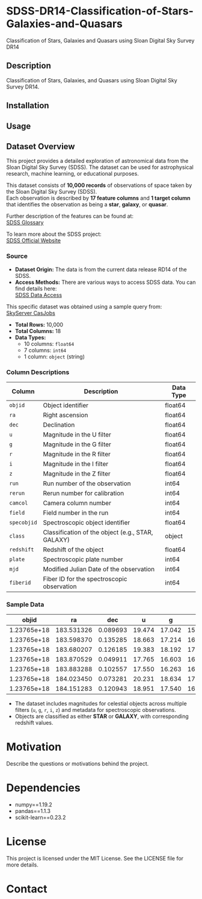 # SDSS-DR14-Classification-of-Stars-Galaxies-and-Quasars
Classification of Stars, Galaxies and Quasars using Sloan Digital Sky Survey DR14

## Description
Classification of Stars, Galaxies, and Quasars using Sloan Digital Sky Survey DR14.

## Installation

## Usage

## Dataset Overview
This project provides a detailed exploration of astronomical data from the Sloan Digital Sky Survey (SDSS). The dataset can be used for astrophysical research, machine learning, or educational purposes.

This dataset consists of **10,000 records** of observations of space taken by the Sloan Digital Sky Survey (SDSS).  
Each observation is described by **17 feature columns** and **1 target column** that identifies the observation as being a **star**, **galaxy**, or **quasar**.

Further description of the features can be found at:  
[SDSS Glossary](http://skyserver.sdss.org/dr7/en/help/docs/glossary.asp)

To learn more about the SDSS project:  
[SDSS Official Website](http://www.sdss.org/)

### Source
- **Dataset Origin:** The data is from the current data release RD14 of the SDSS.  
- **Access Methods:** There are various ways to access SDSS data. You can find details here:  
  [SDSS Data Access](http://www.sdss.org/dr14/)  

This specific dataset was obtained using a sample query from:  
[SkyServer CasJobs](http://skyserver.sdss.org/casjobs/)

- **Total Rows:** 10,000
- **Total Columns:** 18
- **Data Types:** 
  - 10 columns: `float64`
  - 7 columns: `int64`
  - 1 column: `object` (string)

### Column Descriptions
| Column      | Description                                        | Data Type |
|-------------|----------------------------------------------------|-----------|
| `objid`     | Object identifier                                 | float64   |
| `ra`        | Right ascension                                   | float64   |
| `dec`       | Declination                                       | float64   |
| `u`         | Magnitude in the U filter                         | float64   |
| `g`         | Magnitude in the G filter                         | float64   |
| `r`         | Magnitude in the R filter                         | float64   |
| `i`         | Magnitude in the I filter                         | float64   |
| `z`         | Magnitude in the Z filter                         | float64   |
| `run`       | Run number of the observation                     | int64     |
| `rerun`     | Rerun number for calibration                      | int64     |
| `camcol`    | Camera column number                              | int64     |
| `field`     | Field number in the run                           | int64     |
| `specobjid` | Spectroscopic object identifier                   | float64   |
| `class`     | Classification of the object (e.g., STAR, GALAXY) | object    |
| `redshift`  | Redshift of the object                            | float64   |
| `plate`     | Spectroscopic plate number                        | int64     |
| `mjd`       | Modified Julian Date of the observation           | int64     |
| `fiberid`   | Fiber ID for the spectroscopic observation        | int64     |

### Sample Data
| objid          | ra         | dec        | u       | g       | r       | i       | z       | class  | redshift |
|----------------|------------|------------|---------|---------|---------|---------|---------|--------|----------|
| 1.23765e+18    | 183.531326 | 0.089693   | 19.474  | 17.042  | 15.947  | 15.503  | 15.225  | STAR   | -0.00001 |
| 1.23765e+18    | 183.598370 | 0.135285   | 18.663  | 17.214  | 16.676  | 16.489  | 16.392  | STAR   | -0.00005 |
| 1.23765e+18    | 183.680207 | 0.126185   | 19.383  | 18.192  | 17.474  | 17.087  | 16.801  | GALAXY | 0.12311  |
| 1.23765e+18    | 183.870529 | 0.049911   | 17.765  | 16.603  | 16.161  | 15.982  | 15.904  | STAR   | -0.00011 |
| 1.23765e+18    | 183.883288 | 0.102557   | 17.550  | 16.263  | 16.439  | 16.555  | 16.613  | STAR   | 0.00059  |
| 1.23765e+18    | 184.023450 | 0.073281   | 20.231  | 18.634  | 17.803  | 17.423  | 16.992  | GALAXY | 0.11237  |
| 1.23765e+18    | 184.151283 | 0.120943   | 18.951  | 17.540  | 16.986  | 16.698  | 16.322  | STAR   | -0.00007 |

- The dataset includes magnitudes for celestial objects across multiple filters (`u`, `g`, `r`, `i`, `z`) and metadata for spectroscopic observations.
- Objects are classified as either **STAR** or **GALAXY**, with corresponding redshift values.

# Motivation
Describe the questions or motivations behind the project.

# Dependencies
- numpy==1.19.2
- pandas==1.1.3
- scikit-learn==0.23.2

# License
This project is licensed under the MIT License. See the LICENSE file for more details.

# Contact
